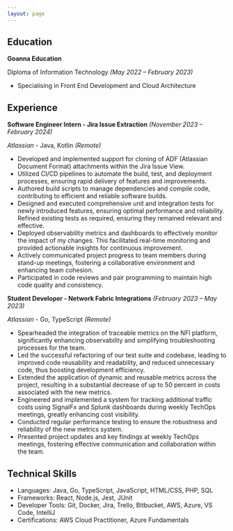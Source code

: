 ```yaml
---
layout: page
---
```

## Education

**Goanna Education**

Diploma of Information Technology *(May  2022 – February  2023)*

- Specialising in Front End Development and Cloud Architecture

## Experience

**Software Engineer Intern - Jira Issue Extraction** *(November  2023 – February  2024)*

*Atlassian* - Java, Kotlin *(Remote)*

- Developed and implemented support for cloning of ADF (Atlassian Document Format) attachments within the Jira Issue View.
-  Utilized CI/CD pipelines to automate the build, test, and deployment processes, ensuring rapid delivery of features and improvements.
- Authored build scripts to manage dependencies and compile code, contributing to efficient and reliable software builds.
- Designed and executed comprehensive unit and integration tests for newly introduced features, ensuring optimal performance and reliability. Refined existing tests as required, ensuring they remained relevant and effective.
- Deployed observability metrics and dashboards to effectively monitor the impact of my changes. This facilitated real-time monitoring and provided actionable insights for continuous improvement.
- Actively communicated project progress to team members during stand-up meetings, fostering a collaborative environment and enhancing team cohesion.
- Participated in code reviews and pair programming to maintain high code quality and consistency.

**Student Developer - Network Fabric Integrations** *(February  2023 – May  2023)*

*Atlassian* - Go, TypeScript *(Remote)*

- Spearheaded the integration of traceable metrics on the NFI platform, significantly enhancing observability and simplifying troubleshooting processes for the team.
- Led the successful refactoring of our test suite and codebase, leading to improved code reusability and readability, and reduced unnecessary code, thus boosting development efficiency.
- Extended the application of dynamic and reusable metrics across the project, resulting in a substantial decrease of up to  50 percent in costs associated with the new metrics.
- Engineered and implemented a system for tracking additional traffic costs using SignalFx and Splunk dashboards during weekly TechOps meetings, greatly enhancing cost visibility.
- Conducted regular performance testing to ensure the robustness and reliability of the new metrics system.
- Presented project updates and key findings at weekly TechOps meetings, fostering effective communication and collaboration within the team.

## Technical Skills

- Languages: Java, Go, TypeScript, JavaScript, HTML/CSS, PHP, SQL
- Frameworks: React, Node.js, Jest, JUnit
- Developer Tools: Git, Docker, Jira, Trello, Bitbucket, AWS, Azure, VS Code, IntelliJ
- Certifications: AWS Cloud Practitioner, Azure Fundamentals
